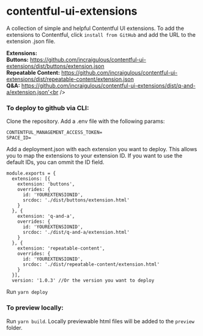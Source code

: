 # contentful-ui-extensions

A collection of simple and helpful Contentful UI extensions. To add the extensions to Contentful, click `install from GitHub` and add the URL to the extension .json file.  

**Extensions:** <br />
**Buttons:** https://github.com/incraigulous/contentful-ui-extensions/dist/buttons/extension.json<br />
**Repeatable Content:** https://github.com/incraigulous/contentful-ui-extensions/dist/repeatable-content/extension.json<br />
**Q&A:** https://github.com/incraigulous/contentful-ui-extensions/dist/q-and-a/extension.json'<br />

### To deploy to github via CLI: 
Clone the repository. Add a .env file with the following params: 

```
CONTENTFUL_MANAGEMENT_ACCESS_TOKEN=
SPACE_ID=
```

Add a deployment.json with each extension you want to deploy. This allows you to map the extensions to your extension ID.
If you want to use the default IDs, you can ommit the ID field.

```
module.exports = {
  extensions: [{
    extension: 'buttons',
    overrides: {
      id: 'YOUREXTENSIONID',
      srcdoc: './dist/buttons/extension.html'
    }
  }, {
    extension: 'q-and-a',
    overrides: {
      id: 'YOUREXTENSIONID',
      srcdoc: './dist/q-and-a/extension.html'
    }
  }, {
    extension: 'repeatable-content',
    overrides: {
      id: 'YOUREXTENSIONID',
      srcdoc: './dist/repeatable-content/extension.html'
    }
  }],
  version: '1.0.3' //Or the version you want to deploy
```

Run `yarn deploy`

### To preview locally: 

Run `yarn build`. Locally previewable html files will be added to the `preview` folder.
